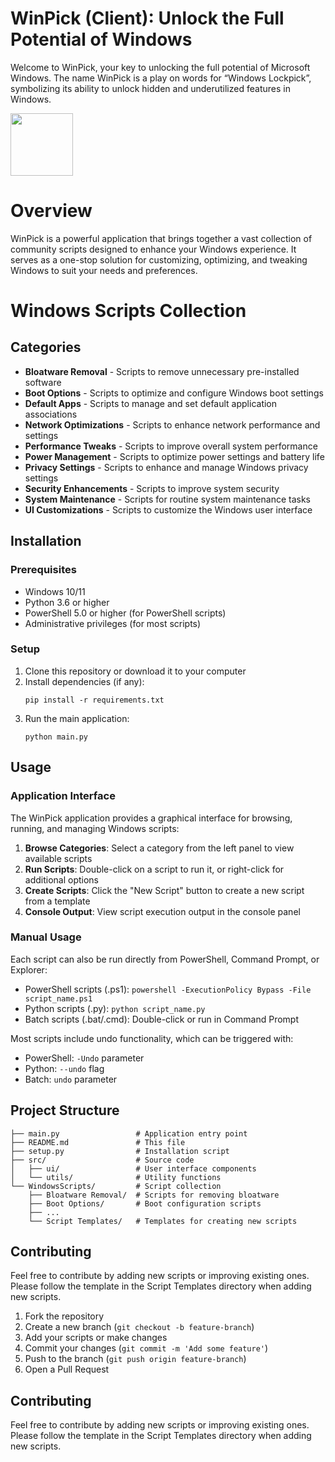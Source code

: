 # WinPick (Client): Unlock the Full Potential of Windows

Welcome to WinPick, your key to unlocking the full potential of Microsoft Windows. The name WinPick is a play on words for “Windows Lockpick”, symbolizing its ability to unlock hidden and underutilized features in Windows.

<img src="https://github.com/itsmikethetech/WinPick/assets/25166211/208e288c-e338-4880-9e15-00512f8784c0" width="100">

# Overview

WinPick is a powerful application that brings together a vast collection of community scripts designed to enhance your Windows experience. It serves as a one-stop solution for customizing, optimizing, and tweaking Windows to suit your needs and preferences.

# Windows Scripts Collection

## Categories

- **Bloatware Removal** - Scripts to remove unnecessary pre-installed software
- **Boot Options** - Scripts to optimize and configure Windows boot settings
- **Default Apps** - Scripts to manage and set default application associations
- **Network Optimizations** - Scripts to enhance network performance and settings
- **Performance Tweaks** - Scripts to improve overall system performance
- **Power Management** - Scripts to optimize power settings and battery life
- **Privacy Settings** - Scripts to enhance and manage Windows privacy settings
- **Security Enhancements** - Scripts to improve system security
- **System Maintenance** - Scripts for routine system maintenance tasks
- **UI Customizations** - Scripts to customize the Windows user interface

## Installation

### Prerequisites

- Windows 10/11
- Python 3.6 or higher
- PowerShell 5.0 or higher (for PowerShell scripts)
- Administrative privileges (for most scripts)

### Setup

1. Clone this repository or download it to your computer
2. Install dependencies (if any):
   ```
   pip install -r requirements.txt
   ```
3. Run the main application:
   ```
   python main.py
   ```

## Usage

### Application Interface

The WinPick application provides a graphical interface for browsing, running, and managing Windows scripts:

1. **Browse Categories**: Select a category from the left panel to view available scripts
2. **Run Scripts**: Double-click on a script to run it, or right-click for additional options
3. **Create Scripts**: Click the "New Script" button to create a new script from a template
4. **Console Output**: View script execution output in the console panel

### Manual Usage

Each script can also be run directly from PowerShell, Command Prompt, or Explorer:

- PowerShell scripts (.ps1): `powershell -ExecutionPolicy Bypass -File script_name.ps1`
- Python scripts (.py): `python script_name.py`
- Batch scripts (.bat/.cmd): Double-click or run in Command Prompt

Most scripts include undo functionality, which can be triggered with:
- PowerShell: `-Undo` parameter
- Python: `--undo` flag
- Batch: `undo` parameter

## Project Structure

```
├── main.py                 # Application entry point
├── README.md               # This file
├── setup.py                # Installation script
├── src/                    # Source code
│   ├── ui/                 # User interface components
│   └── utils/              # Utility functions
└── WindowsScripts/         # Script collection
    ├── Bloatware Removal/  # Scripts for removing bloatware
    ├── Boot Options/       # Boot configuration scripts
    ├── ...
    └── Script Templates/   # Templates for creating new scripts
```

## Contributing

Feel free to contribute by adding new scripts or improving existing ones. Please follow the template in the Script Templates directory when adding new scripts.

1. Fork the repository
2. Create a new branch (`git checkout -b feature-branch`)
3. Add your scripts or make changes
4. Commit your changes (`git commit -m 'Add some feature'`)
5. Push to the branch (`git push origin feature-branch`)
6. Open a Pull Request


## Contributing

Feel free to contribute by adding new scripts or improving existing ones. Please follow the template in the Script Templates directory when adding new scripts.
